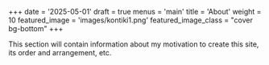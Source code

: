 +++
date = '2025-05-01'
draft = true
menus = 'main'
title = 'About'
weight = 10
featured_image = 'images/kontiki1.png'
featured_image_class = "cover bg-bottom"
+++

This section will contain information about my motivation to create this site, its order and arrangement, etc.